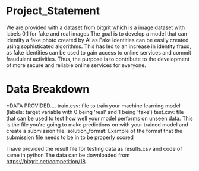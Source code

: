 # Project_Statement
We are provided with a dataset from bitgrit which is a image dataset with labels 0,1 for fake and real images 
The goal is to develop a model that can identify a fake photo created by AI.as Fake identities can be easily created using sophisticated algorithms. This has led to an increase in identity fraud, as fake identities can be used to gain access to online services and commit fraudulent activities. Thus, the purpose is to contribute to the development of more secure and reliable online services for everyone.

# Data Breakdown
*DATA PROVIDED....
train.csv: file to train your machine learning model (labels: target variable with 0 being 'real' and 1 being 'fake')
test.csv: file that can be used to test how well your model performs on unseen data. This is the file you're going to make predictions on with your trained model and create a submission file.
solution_format: Example of the format that the submission file needs to be in to be properly scored

I have provided the result file for testing data as results.csv and code of same in python
The data can be downloaded from https://bitgrit.net/competition/18

